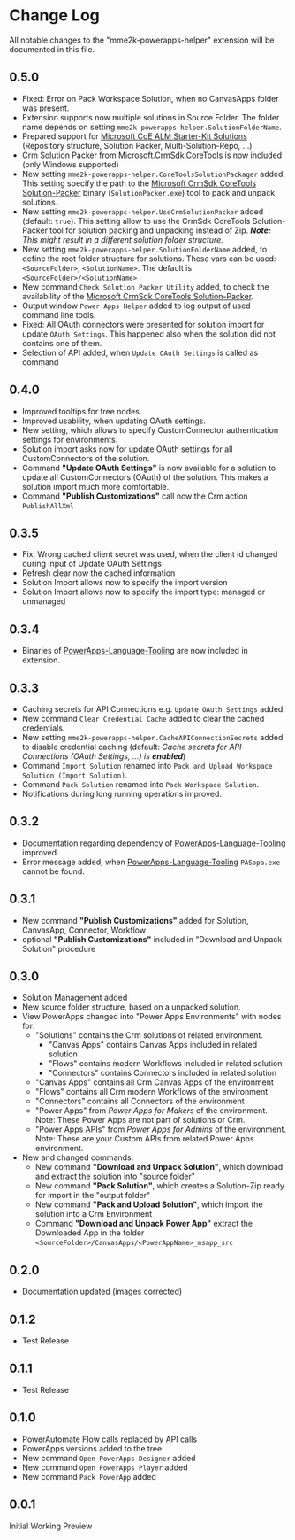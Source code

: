 # Change Log

All notable changes to the "mme2k-powerapps-helper" extension will be documented in this file.

## 0.5.0

* Fixed: Error on Pack Workspace Solution, when no CanvasApps folder was present.
* Extension supports now multiple solutions in Source Folder. The folder name depends on setting `mme2k-powerapps-helper.SolutionFolderName`.
* Prepared support for [Microsoft CoE ALM Starter-Kit Solutions](https://github.com/microsoft/coe-starter-kit) (Repository structure, Solution Packer, Multi-Solution-Repo, ...)
* Crm Solution Packer from [Microsoft.CrmSdk.CoreTools](https://www.nuget.org/packages/Microsoft.CrmSdk.CoreTools) is now included (only Windows supported)
* New setting `mme2k-powerapps-helper.CoreToolsSolutionPackager` added. This setting specify the path to the [Microsoft CrmSdk CoreTools Solution-Packer](https://www.nuget.org/packages/Microsoft.CrmSdk.CoreTools) binary (`SolutionPacker.exe`) tool to pack and unpack solutions.
* New setting `mme2k-powerapps-helper.UseCrmSolutionPacker` added (default: `true`). This setting allow to use the CrmSdk CoreTools Solution-Packer tool for solution packing and unpacking instead of Zip. ***Note:*** *This might result in a different solution folder structure.*
* New setting `mme2k-powerapps-helper.SolutionFolderName` added, to define the root folder structure for solutions. These vars can be used: `<SourceFolder>`, `<SolutionName>`. The default is `<SourceFolder>/<SolutionName>`
* New command `Check Solution Packer Utility` added, to check the availability of the [Microsoft CrmSdk CoreTools Solution-Packer](https://www.nuget.org/packages/Microsoft.CrmSdk.CoreTools).
* Output window `Power Apps Helper` added to log output of used command line tools.
* Fixed: All OAuth connectors were presented for solution import for update `OAuth Settings`. This happened also when the solution did not contains one of them.
* Selection of API added, when `Update OAuth Settings` is called as command

## 0.4.0

* Improved tooltips for tree nodes.
* Improved usability, when updating OAuth settings.
* New setting, which allows to specify CustomConnector authentication settings for environments.
* Solution import asks now for update OAuth settings for all CustomConnectors of the solution.
* Command **"Update OAuth Settings"** is now available for a solution to update all CustomConnectors (OAuth) of the solution. This makes a solution import much more comfortable.
* Command **"Publish Customizations"** call now the Crm action `PublishAllXml`

## 0.3.5

* Fix: Wrong cached client secret was used, when the client id changed during input of Update OAuth Settings
* Refresh clear now the cached information
* Solution Import allows now to specify the import version
* Solution Import allows now to specify the import type: managed or unmanaged

## 0.3.4

* Binaries of [PowerApps-Language-Tooling](https://github.com/microsoft/PowerApps-Language-Tooling) are now included in extension.

## 0.3.3

* Caching secrets for API Connections e.g. `Update OAuth Settings` added.
* New command `Clear Credential Cache` added to clear the cached credentials.
* New setting `mme2k-powerapps-helper.CacheAPIConnectionSecrets` added to disable credential caching (default: *Cache secrets for API Connections (OAuth Settings, ...) is **enabled***)
* Command `Import Solution` renamed into `Pack and Upload Workspace Solution (Import Solution)`.
* Command `Pack Solution` renamed into `Pack Workspace Solution`.
* Notifications during long running operations improved.

## 0.3.2

* Documentation regarding dependency of [PowerApps-Language-Tooling](https://github.com/microsoft/PowerApps-Language-Tooling) improved.
* Error message added, when [PowerApps-Language-Tooling](https://github.com/microsoft/PowerApps-Language-Tooling) `PASopa.exe` cannot be found.

## 0.3.1

* New command **"Publish Customizations"** added for Solution, CanvasApp, Connector, Workflow
* optional **"Publish Customizations"** included in "Download and Unpack Solution" procedure

## 0.3.0

* Solution Management added
* New source folder structure, based on a unpacked solution.
* View PowerApps changed into "Power Apps Environments" with nodes for:
  * "Solutions" contains the Crm solutions of related environment.
    * "Canvas Apps" contains Canvas Apps included in related solution
    * "Flows" contains modern Workflows included in related solution
    * "Connectors" contains Connectors included in related solution
  * "Canvas Apps" contains all Crm Canvas Apps of the environment
  * "Flows" contains all Crm modern Workflows of the environment
  * "Connectors" contains all Connectors of the environment
  * "Power Apps" from *Power Apps for Makers* of the environment. Note: These Power Apps are not part of solutions or Crm.
  * "Power Apps APIs" from *Power Apps for Admins* of the environment. Note: These are your Custom APIs from related Power Apps environment.
* New and changed commands:
  * New command **"Download and Unpack Solution"**, which download and extract the solution into "source folder"
  * New command **"Pack Solution"**, which creates a Solution-Zip ready for import in the "output folder"
  * New command **"Pack and Upload Solution"**, which import the solution into a Crm Environment
  * Command **"Download and Unpack Power App"** extract the Downloaded App in the folder `<SourceFolder>/CanvasApps/<PowerAppName>_msapp_src`

## 0.2.0

* Documentation updated (images corrected)

## 0.1.2

* Test Release

## 0.1.1

* Test Release

## 0.1.0

* PowerAutomate Flow calls replaced by API calls
* PowerApps versions added to the tree.
* New command `Open PowerApps Designer` added
* New command `Open PowerApps Player` added
* New command `Pack PowerApp` added

## 0.0.1

Initial Working Preview
